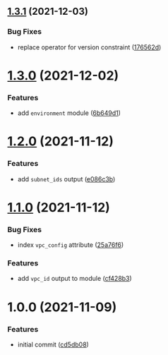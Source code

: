 ## [1.3.1](https://github.com/mongodb-ansible-roles/terraform-aws-eks-readonly/compare/v1.3.0...v1.3.1) (2021-12-03)


### Bug Fixes

* replace operator for version constraint ([176562d](https://github.com/mongodb-ansible-roles/terraform-aws-eks-readonly/commit/176562d4c3ac392729f417d35d03915803d01644))

# [1.3.0](https://github.com/mongodb-ansible-roles/terraform-aws-eks-readonly/compare/v1.2.0...v1.3.0) (2021-12-02)


### Features

* add `environment` module ([6b649d1](https://github.com/mongodb-ansible-roles/terraform-aws-eks-readonly/commit/6b649d1f2e5df3c873bab02fd1383c6734299507))

# [1.2.0](https://github.com/mongodb-ansible-roles/terraform-aws-eks-readonly/compare/v1.1.0...v1.2.0) (2021-11-12)


### Features

* add `subnet_ids` output ([e086c3b](https://github.com/mongodb-ansible-roles/terraform-aws-eks-readonly/commit/e086c3bf49670a2954d4118d10987e49fbb70d49))

# [1.1.0](https://github.com/mongodb-ansible-roles/terraform-aws-eks-readonly/compare/v1.0.0...v1.1.0) (2021-11-12)


### Bug Fixes

* index `vpc_config` attribute ([25a76f6](https://github.com/mongodb-ansible-roles/terraform-aws-eks-readonly/commit/25a76f61f9db8a84c01951b04fffaae60d6206ea))


### Features

* add `vpc_id` output to module ([cf428b3](https://github.com/mongodb-ansible-roles/terraform-aws-eks-readonly/commit/cf428b30440ce3ec6eead839fab3959a07f7cbd0))

# 1.0.0 (2021-11-09)


### Features

* initial commit ([cd5db08](https://github.com/mongodb-ansible-roles/terraform-aws-eks-readonly/commit/cd5db08d4b6839360c637a535baf53a584ea2532))
